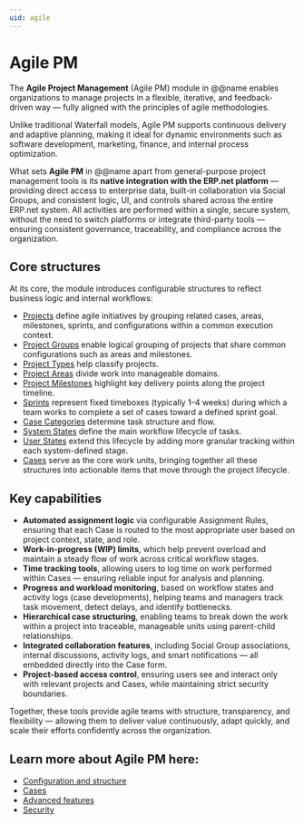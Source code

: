 ```yaml
---
uid: agile
---
```


# Agile PM

The **Agile Project Management** (Agile PM) module in @@name enables organizations to manage projects in a flexible, iterative, and feedback-driven way — fully aligned with the principles of agile methodologies.

Unlike traditional Waterfall models, Agile PM supports continuous delivery and adaptive planning, making it ideal for dynamic environments such as software development, marketing, finance, and internal process optimization.

What sets **Agile PM** in @@name apart from general-purpose project management tools is its **native integration with the ERP.net platform** — providing direct access to enterprise data, built-in collaboration via Social Groups, and consistent logic, UI, and controls shared across the entire ERP.net system.
All activities are performed within a single, secure system, without the need to switch platforms or integrate third-party tools — ensuring consistent governance, traceability, and compliance across the organization.


## Core structures

At its core, the module introduces configurable structures to reflect business logic and internal workflows:

- [Projects](configuration-and-structure/project-definitions/projects.md) define agile initiatives by grouping related cases, areas, milestones, sprints, and configurations within a common execution context.
- [Project Groups](configuration-and-structure/project-definitions/project-groups.md) enable logical grouping of projects that share common configurations such as areas and milestones.
- [Project Types](configuration-and-structure/main-setup/project-types.md) help classify projects.
- [Project Areas](configuration-and-structure/project-definitions/project-areas.md) divide work into manageable domains.
- [Project Milestones](configuration-and-structure/project-definitions/project-milestones.md) highlight key delivery points along the project timeline.
- [Sprints](configuration-and-structure/project-definitions/sprints.md) represent fixed timeboxes (typically 1–4 weeks) during which a team works to complete a set of cases toward a defined sprint goal.
- [Case Categories](configuration-and-structure/main-setup/case-categories.md) determine task structure and flow.
- [System States](cases/workflow-states.md#system-states) define the main workflow lifecycle of tasks.
- [User States](configuration-and-structure/main-setup/user-states.md) extend this lifecycle by adding more granular tracking within each system-defined stage.
- [Cases](cases/index.md) serve as the core work units, bringing together all these structures into actionable items that move through the project lifecycle.

## Key capabilities

- **Automated assignment logic** via configurable Assignment Rules, ensuring that each Case is routed to the most appropriate user based on project context, state, and role.
- **Work-in-progress (WIP) limits**, which help prevent overload and maintain a steady flow of work across critical workflow stages.
- **Time tracking tools**, allowing users to log time on work performed within Cases — ensuring reliable input for analysis and planning.
- **Progress and workload monitoring**, based on workflow states and activity logs (case developments), helping teams and managers track task movement, detect delays, and identify bottlenecks.
- **Hierarchical case structuring**, enabling teams to break down the work within a project into traceable, manageable units using parent-child relationships.
- **Integrated collaboration features**, including Social Group associations, internal discussions, activity logs, and smart notifications — all embedded directly into the Case form.
- **Project-based access control**, ensuring users see and interact only with relevant projects and Cases, while maintaining strict security boundaries.

Together, these tools provide agile teams with structure, transparency, and flexibility — allowing them to deliver value continuously, adapt quickly, and scale their efforts confidently across the organization.

## Learn more about Agile PM here:
- [Configuration and structure](configuration-and-structure/index.md)
- [Cases](cases/index.md)
- [Advanced features](advanced-features/index.md)
- [Security](security.md)
